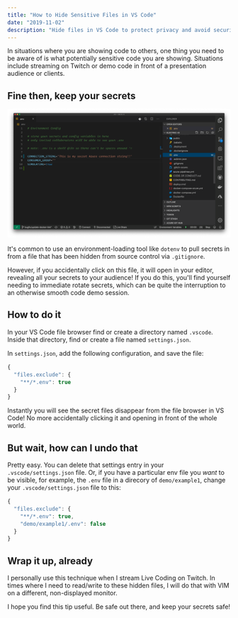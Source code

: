 ```yaml
---
title: "How to Hide Sensitive Files in VS Code"
date: "2019-11-02"
description: "Hide files in VS Code to protect privacy and avoid security oopsies in live presentations and demos. This is especially important if you are a live code streamer where every one has rewind and screen capture capabilities... and they are already on a computer."
---
```


In situations where you are showing code to others, one thing you need to be aware of is what potentially sensitive code you are showing. Situations include streaming on Twitch or demo code in front of a presentation audience or clients.

## Fine then, keep your secrets

![Oh, whoops, just showed my keys on stream!](./secrets.png)

It's common to use an environment-loading tool like `dotenv` to pull secrets in from a file that has been hidden from source control via `.gitignore`.

However, if you accidentally click on this file, it will open in your editor, revealing all your secrets to your audience! If you do this, you'll find yourself needing to immediate rotate secrets, which can be quite the interruption to an otherwise smooth code demo session.

## How to do it

In your VS Code file browser find or create a directory named `.vscode`. Inside that directory, find or create a file named `settings.json`.

In `settings.json`, add the following configuration, and save the file:

```javascript
{
  "files.exclude": {
    "**/*.env": true
  }
}
```

Instantly you will see the secret files disappear from the file browser in VS Code! No more accidentally clicking it and opening in front of the whole world.

## But wait, how can I undo that

Pretty easy. You can delete that settings entry in your `.vscode/settings.json` file. Or, if you have a particular env file you _want_ to be visible, for example, the `.env` file in a direcory of `demo/example1`, change your `.vscode/settings.json` file to this:

```javascript
{
  "files.exclude": {
    "**/*.env": true,
    "demo/example1/.env": false
  }
}
```

## Wrap it up, already

I personally use this technique when I stream Live Coding on Twitch. In times where I need to read/write to these hidden files, I will do that with VIM on a different, non-displayed monitor.

I hope you find this tip useful. Be safe out there, and keep your secrets safe!
